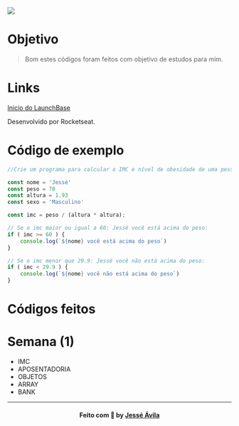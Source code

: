 ![](https://camo.githubusercontent.com/268b1344409fac98c4eeda520482b6910c4ddcba/68747470733a2f2f73746f726167652e676f6f676c65617069732e636f6d2f676f6c64656e2d77696e642f626f6f7463616d702d6c61756e6368626173652f6c6f676f2e706e67)


# Objetivo

> Bom estes códigos foram feitos com objetivo de estudos para mim.


# Links

[Inicio do LaunchBase](https://github.com/Rocketseat/bootcamp-launchbase-desafios-01)

Desenvolvido por Rocketseat.

# Código de exemplo

```javascript
//Crie um programa para calcular o IMC e nível de obesidade de uma pessoa

const nome = 'Jessé'
const peso = 70
const altura = 1.93
const sexo = 'Masculino'

const imc = peso / (altura * altura);

// Se o imc maior ou igual a 60: Jessé você está acima do peso:
if ( imc >= 60 ) {
    console.log(`${nome} você está acima do peso`)
}

// Se o imc menor que 29.9: Jessé você não está acima do peso:
if ( imc < 29.9 ) {
    console.log(`${nome} você não está acima do peso`)
}
```

# Códigos feitos

# Semana (1)

- IMC
- APOSENTADORIA
- OBJETOS
- ARRAY
- BANK
     
----

<h4 align="center">
    Feito com 💜 by <a href="https://www.twitter.com/DevJesseAvila" target="_blank">Jessé Ávila</a>
</h4>
